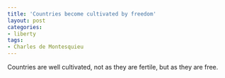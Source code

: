 ```yaml
---
title: 'Countries become cultivated by freedom'
layout: post
categories:
- liberty
tags:
- Charles de Montesquieu
---
```


Countries are well cultivated, not as they are fertile, but as they are free.
